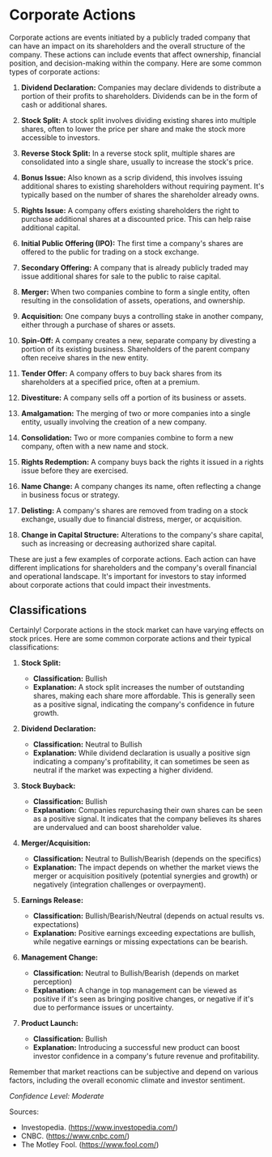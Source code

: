 # Corporate Actions

Corporate actions are events initiated by a publicly traded company that can have an impact on its shareholders and the overall structure of the company. These actions can include events that affect ownership, financial position, and decision-making within the company. Here are some common types of corporate actions:

1. **Dividend Declaration:** Companies may declare dividends to distribute a portion of their profits to shareholders. Dividends can be in the form of cash or additional shares.

2. **Stock Split:** A stock split involves dividing existing shares into multiple shares, often to lower the price per share and make the stock more accessible to investors.

3. **Reverse Stock Split:** In a reverse stock split, multiple shares are consolidated into a single share, usually to increase the stock's price.

4. **Bonus Issue:** Also known as a scrip dividend, this involves issuing additional shares to existing shareholders without requiring payment. It's typically based on the number of shares the shareholder already owns.

5. **Rights Issue:** A company offers existing shareholders the right to purchase additional shares at a discounted price. This can help raise additional capital.

6. **Initial Public Offering (IPO):** The first time a company's shares are offered to the public for trading on a stock exchange.

7. **Secondary Offering:** A company that is already publicly traded may issue additional shares for sale to the public to raise capital.

8. **Merger:** When two companies combine to form a single entity, often resulting in the consolidation of assets, operations, and ownership.

9. **Acquisition:** One company buys a controlling stake in another company, either through a purchase of shares or assets.

10. **Spin-Off:** A company creates a new, separate company by divesting a portion of its existing business. Shareholders of the parent company often receive shares in the new entity.

11. **Tender Offer:** A company offers to buy back shares from its shareholders at a specified price, often at a premium.

12. **Divestiture:** A company sells off a portion of its business or assets.

13. **Amalgamation:** The merging of two or more companies into a single entity, usually involving the creation of a new company.

14. **Consolidation:** Two or more companies combine to form a new company, often with a new name and stock.

15. **Rights Redemption:** A company buys back the rights it issued in a rights issue before they are exercised.

16. **Name Change:** A company changes its name, often reflecting a change in business focus or strategy.

17. **Delisting:** A company's shares are removed from trading on a stock exchange, usually due to financial distress, merger, or acquisition.

18. **Change in Capital Structure:** Alterations to the company's share capital, such as increasing or decreasing authorized share capital.

These are just a few examples of corporate actions. Each action can have different implications for shareholders and the company's overall financial and operational landscape. It's important for investors to stay informed about corporate actions that could impact their investments.

## Classifications

Certainly! Corporate actions in the stock market can have varying effects on stock prices. Here are some common corporate actions and their typical classifications:

1. **Stock Split:**
   - **Classification:** Bullish
   - **Explanation:** A stock split increases the number of outstanding shares, making each share more affordable. This is generally seen as a positive signal, indicating the company's confidence in future growth.

2. **Dividend Declaration:**
   - **Classification:** Neutral to Bullish
   - **Explanation:** While dividend declaration is usually a positive sign indicating a company's profitability, it can sometimes be seen as neutral if the market was expecting a higher dividend.

3. **Stock Buyback:**
   - **Classification:** Bullish
   - **Explanation:** Companies repurchasing their own shares can be seen as a positive signal. It indicates that the company believes its shares are undervalued and can boost shareholder value.

4. **Merger/Acquisition:**
   - **Classification:** Neutral to Bullish/Bearish (depends on the specifics)
   - **Explanation:** The impact depends on whether the market views the merger or acquisition positively (potential synergies and growth) or negatively (integration challenges or overpayment).

5. **Earnings Release:**
   - **Classification:** Bullish/Bearish/Neutral (depends on actual results vs. expectations)
   - **Explanation:** Positive earnings exceeding expectations are bullish, while negative earnings or missing expectations can be bearish.

6. **Management Change:**
   - **Classification:** Neutral to Bullish/Bearish (depends on market perception)
   - **Explanation:** A change in top management can be viewed as positive if it's seen as bringing positive changes, or negative if it's due to performance issues or uncertainty.

7. **Product Launch:**
   - **Classification:** Bullish
   - **Explanation:** Introducing a successful new product can boost investor confidence in a company's future revenue and profitability.

Remember that market reactions can be subjective and depend on various factors, including the overall economic climate and investor sentiment.

*Confidence Level: Moderate*

Sources:
- Investopedia. (https://www.investopedia.com/)
- CNBC. (https://www.cnbc.com/)
- The Motley Fool. (https://www.fool.com/)
